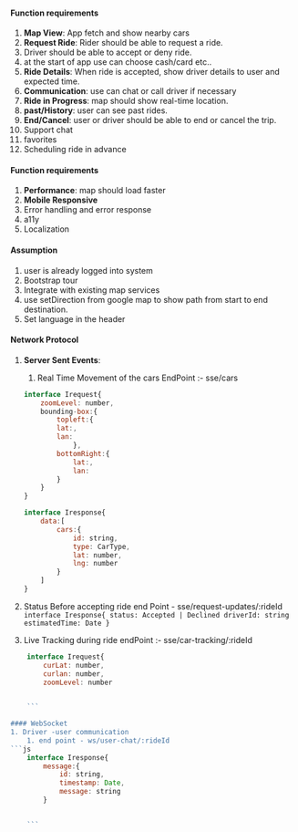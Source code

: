 
#### Function requirements
1. **Map View**: App fetch and show nearby cars
2. **Request Ride**: Rider should be able to request a ride.
3. Driver should be able to accept or deny ride.
4. at the start of app use can choose cash/card etc..
5. **Ride Details**: When ride is accepted, show driver details to user and expected time. 
6. **Communication**: use can chat or call driver if necessary
7. **Ride in Progress**: map should show real-time location.
8. **past/History**: user can see past rides.
9. **End/Cancel**: user or driver should be able to end or cancel the trip.
10. Support chat
11. favorites
12. Scheduling ride in advance

#### Function requirements
1. **Performance**: map should load faster
2. **Mobile Responsive**
3. Error handling and error response
4. a11y
5. Localization

#### Assumption

1. user is already logged into system
2. Bootstrap tour
3. Integrate with existing map services
4. use setDirection from google map to show path from start to end destination.
5. Set language in the header

#### Network Protocol

1. **Server Sent Events**: 
   1. Real Time Movement of the cars
		 EndPoint :- sse/cars
	```js
	interface Irequest{
		zoomLevel: number,
		bounding-box:{
			topleft:{
			lat:, 
			lan:
				},
			bottomRight:{
				lat:, 
				lan:
			}
		}
	}

	interface Iresponse{
		data:[
			cars:{
				id: string,
				type: CarType,
				lat: number,
				lng: number
			}
		]
	}
	```


2. Status Before accepting ride 
		end Point - sse/request-updates/:rideId
		```
		interface Iresponse{
			status: Accepted | Declined
			 driverId: string
			 estimatedTime: Date
		}
		```
3. Live Tracking during ride
		endPoint :- sse/car-tracking/:rideId
```js
	interface Irequest{
		curLat: number,
		curlan: number,
		zoomLevel: number
		

	```

#### WebSocket
1. Driver -user communication
	1. end point - ws/user-chat/:rideId
```js
	interface Iresponse{
		message:{
			id: string,
			timestamp: Date,
			message: string
		}
		

	```
